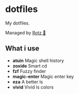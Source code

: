 # dotfiles

My dotfiles.

Managed by [Rotz 👃](https://volllly.github.io/rotz/)

## What i use

- **atuin** Magic shell history
- **zoxide** Smart cd
- **fzf** Fuzzy finder
- **magic-enter** Magic enter key
- **eza** A better ls
- **vivid** Vivid ls colors